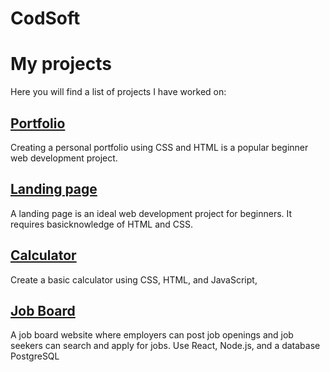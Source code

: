# CodSoft

# My projects

Here you will find a list of projects I have worked on:

## [Portfolio](https://github.com/JotaC95/CodSoft-Portfolio.git)
Creating a personal portfolio using CSS and HTML is a popular beginner web development project.

## [Landing page](https://github.com/JotaC95/Landing-Page.git)
A landing page is an ideal web development project for beginners. It requires basicknowledge of HTML and CSS.

## [Calculator](https://github.com/JotaC95/Calcularor.git)
Create a basic calculator using CSS, HTML, and JavaScript,

## [Job Board](https://github.com/JotaC95/jobBoard.git)
A job board website where employers can post job openings and job seekers can
search and apply for jobs. Use React, Node.js, and a database PostgreSQL


